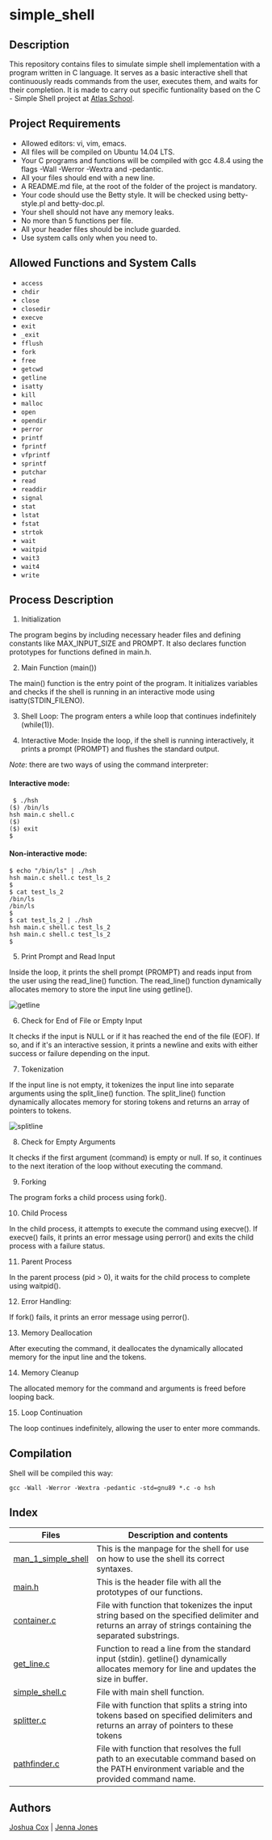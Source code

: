 # simple_shell

## Description

This repository contains files to simulate simple shell implementation with a program written in C language. It serves as a basic interactive shell that continuously reads commands from the user, executes them, and waits for their completion. It is made to carry out specific funtionality based on the C - Simple Shell project at [Atlas School](https://www.atlasschool.com/welcome).

## Project Requirements

- Allowed editors: vi, vim, emacs.
- All files will be compiled on Ubuntu 14.04 LTS.
- Your C programs and functions will be compiled with gcc 4.8.4 using the flags -Wall -Werror -Wextra and -pedantic.
- All your files should end with a new line.
- A README.md file, at the root of the folder of the project is mandatory.
- Your code should use the Betty style. It will be checked using betty-style.pl and betty-doc.pl.
- Your shell should not have any memory leaks.
- No more than 5 functions per file.
- All your header files should be include guarded.
- Use system calls only when you need to.

## Allowed Functions and System Calls

- `access`
- `chdir`
- `close`
- `closedir`
- `execve`
- `exit`
- `_exit`
- `fflush`
- `fork`
- `free`
- `getcwd`
- `getline`
- `isatty`
- `kill`
- `malloc`
- `open`
- `opendir`
- `perror`
- `printf`
- `fprintf`
- `vfprintf`
- `sprintf`
- `putchar`
- `read`
- `readdir`
- `signal`
- `stat`
- `lstat`
- `fstat`
- `strtok`
- `wait`
- `waitpid`
- `wait3`
- `wait4`
- `write`

## Process Description

1. Initialization

The program begins by including necessary header files and defining constants like MAX_INPUT_SIZE and PROMPT. It also declares function prototypes for functions defined in main.h.

2. Main Function (main())

The main() function is the entry point of the program. It initializes variables and checks if the shell is running in an interactive mode using isatty(STDIN_FILENO).

3. Shell Loop: The program enters a while loop that continues indefinitely (while(1)).

4. Interactive Mode: Inside the loop, if the shell is running interactively, it prints a prompt (PROMPT) and flushes the standard output.

_Note_: there are two ways of using the command interpreter:

#### Interactive mode:

```
 $ ./hsh
($) /bin/ls
hsh main.c shell.c
($)
($) exit
$
```

#### Non-interactive mode:

```
$ echo "/bin/ls" | ./hsh
hsh main.c shell.c test_ls_2
$
$ cat test_ls_2
/bin/ls
/bin/ls
$
$ cat test_ls_2 | ./hsh
hsh main.c shell.c test_ls_2
hsh main.c shell.c test_ls_2
$
```

5. Print Prompt and Read Input

Inside the loop, it prints the shell prompt (PROMPT) and reads input from the user using the read_line() function. The read_line() function dynamically allocates memory to store the input line using getline().

![getline](https://github.com/jennajones12/atlas-simple_shell/assets/116591011/0746f533-7a23-4f77-965c-e42c42088328)

6. Check for End of File or Empty Input

It checks if the input is NULL or if it has reached the end of the file (EOF). If so, and if it's an interactive session, it prints a newline and exits with either success or failure depending on the input.

7. Tokenization

If the input line is not empty, it tokenizes the input line into separate arguments using the split_line() function. The split_line() function dynamically allocates memory for storing tokens and returns an array of pointers to tokens.

![splitline](https://github.com/jennajones12/atlas-simple_shell/assets/116591011/05314932-df6b-4dfb-8bd8-508eac846ee2)

8. Check for Empty Arguments

It checks if the first argument (command) is empty or null. If so, it continues to the next iteration of the loop without executing the command.

9. Forking

The program forks a child process using fork(). 

10. Child Process

In the child process, it attempts to execute the command using execve().
If execve() fails, it prints an error message using perror() and exits the child process with a failure status.

11. Parent Process

In the parent process (pid > 0), it waits for the child process to complete using waitpid().

12. Error Handling:

If fork() fails, it prints an error message using perror().

13. Memory Deallocation

After executing the command, it deallocates the dynamically allocated memory for the input line and the tokens.

14. Memory Cleanup

The allocated memory for the command and arguments is freed before looping back.

15. Loop Continuation

The loop continues indefinitely, allowing the user to enter more commands.

## Compilation

Shell will be compiled this way:
    
    gcc -Wall -Werror -Wextra -pedantic -std=gnu89 *.c -o hsh


## Index

| Files                                | Description and contents                                                                                                                                                               |
| ---------------------------------------- | -------------------------------------------------------------------------------------------------------------------------------------------------------------------------------------- |
| [man_1_simple_shell](man_1_simple_shell) | This is the manpage for the shell for use on how to use the shell its correct syntaxes. |
| [main.h](main.h)                       | This is the header file with all the prototypes of our functions.  
| [container.c](container.c) | File with function that tokenizes the input string based on the specified delimiter and returns an array of strings containing the separated substrings.
| [get_line.c](get_line.c) | Function to read a line from the standard input (stdin). getline() dynamically allocates memory for line and updates the size in buffer.
| [simple_shell.c](simple_shell.c) | File with main shell function.
| [splitter.c](splitter.c) | File with function that splits a string into tokens based on specified delimiters and returns an array of pointers to these tokens
| [pathfinder.c](pathfinder.c) | File with function that resolves the full path to an executable command based on the PATH environment variable and the provided command name. 

## Authors
[Joshua Cox](Joshua.Cox@atlasschool.com) |
[Jenna Jones](Jenna.Jones@atlasschool.com)
